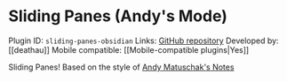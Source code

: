 # Sliding Panes (Andy's Mode)

Plugin ID: `sliding-panes-obsidian`
Links: [GitHub repository](https://github.com/deathau/sliding-panes-obsidian)
Developed by: [[deathau]]
Mobile compatible: [[Mobile-compatible plugins|Yes]]

Sliding Panes! Based on the style of [Andy Matuschak's Notes](https://notes.andymatuschak.org/)
